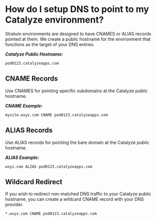 # How do I setup DNS to point to my Catalyze environment?

Stratum environments are designed to have CNAMES or ALIAS records pointed at them. We create a public hostname for the environment that functions as the target of your DNS entries.

***Catalyze Public Hostname:***

`pod0123.catalyzeapps.com`

## CNAME Records

Use CNAMES for pointing specific subdomains at the Catalyze public hostname.

***CNAME Example:***

`mysite.wxyz.com CNAME pod0123.catalyzeapps.com`

## ALIAS Records

Use ALIAS records for pointing the bare domain at the Catalyze public hostname.

***ALIAS Example:***

`wxyz.com ALIAS pod0123.catalyzeapps.com`

## Wildcard Redirect

If you wish to redirect non-matched DNS traffic to your Catalyze public hostname, you can create a wildcard CNAME record with your DNS provider.

`*.wxyz.com CNAME pod0123.catalyzeapps.com`
